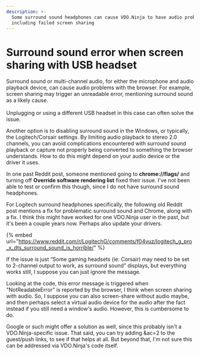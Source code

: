 ```yaml
---
description: >-
  Some surround sound headphones can cause VDO.Ninja to have audio problems,
  including failed screen sharing
---
```


# Surround sound error when screen sharing with USB headset

Surround sound or multi-channel audio, for either the microphone and audio playback device, can cause audio problems with the browser.  For example, screen sharing may trigger an unreadable error, mentioning surround sound as a likely cause.\
\
Unplugging or using a different USB headset in this case can often solve the issue.



Another option is to disabling surround sound in the Windows, or typically, the Logitech/Corsair settings. By limiting audio playback to stereo 2.0 channels, you can avoid complications encountered with surround sound playback or capture not properly being converted to something the browser understands. How to do this might depend on your audio device or the driver it uses.

In one past Reddit post, someone mentioned going to **chrome://flags/** and turning off **Override software rendering list** fixed their issue. I've not been able to test or confirm this though, since I do not have surround sound headphones.

For Logitech surround headphones specifically, the following old Reddit post mentions a fix for problematic surround sound and Chrome, along with a fix. I think this might have worked for one VDO.Ninja user in the past, but it's been a couple years now.  Perhaps also update your drivers.

{% embed url="https://www.reddit.com/r/LogitechG/comments/f04vuz/logitech_g_pro_x_dts_surround_sound_is_horrible/" %}

If the issue is just “Some gaming headsets (ie: Corsair) may need to be set to 2-channel output to work, as surround sound” displays, but everything works still, I suppose you can just ignore the message.

Looking at the code, this error message is triggered when "NotReadableError" is reported by the browser, I think when screen sharing with audio. So, I suppose you can also screen-share without audio maybe, and then perhaps select a virtual audio device for the audio after the fact instead if you still need a window's audio. However, this is cumbersome to do.

Google or such might offer a solution as well, since this probably isn't a VDO.Ninja-specific issue. That said, you can try adding \&ac=2 to the guest/push links, to see if that helps at all. But beyond that, I'm not sure this can be addressed via VDO.Ninja's code itself.
